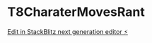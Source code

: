 # T8CharaterMovesRant

[Edit in StackBlitz next generation editor ⚡️](https://stackblitz.com/~/github.com/Rikur0/T8CharaterMovesRant)